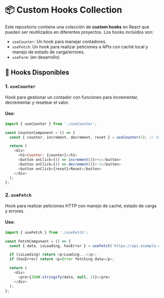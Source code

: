 # 📦 Custom Hooks Collection

Este repositorio contiene una colección de **custom hooks** en React que pueden ser reutilizados en diferentes proyectos. Los hooks incluidos son:

- `useCounter`: Un hook para manejar contadores.
- `useFetch`: Un hook para realizar peticiones a APIs con caché local y manejo de estado de carga/errores.
- `useForm`: (en desarrollo)

## 📄 Hooks Disponibles

### 1. `useCounter`

Hook para gestionar un contador con funciones para incrementar, decrementar y resetear el valor.

#### Uso:

```js
import { useCounter } from './useCounter';

const CounterComponent = () => {
  const { counter, increment, decrement, reset } = useCounter(5); // Valor inicial de 5

  return (
    <div>
      <h1>Counter: {counter}</h1>
      <button onClick={() => increment()}>+1</button>
      <button onClick={() => decrement()}>-1</button>
      <button onClick={reset}>Reset</button>
    </div>
  );
};
```



### 2. `useFetch`

Hook para realizar peticiones HTTP con manejo de caché, estado de carga y errores.

#### Uso:

```javascript
import { useFetch } from './useFetch';

const FetchComponent = () => {
  const { data, isLoading, hasError } = useFetch('https://api.example.com/data');

  if (isLoading) return <p>Loading...</p>;
  if (hasError) return <p>Error fetching data</p>;

  return (
    <div>
      <pre>{JSON.stringify(data, null, 2)}</pre>
    </div>
  );
};
```
